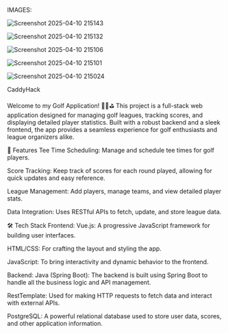 IMAGES:

![Screenshot 2025-04-10 215143](https://github.com/user-attachments/assets/62594afb-a99d-49db-89d9-32c07d59f5c2)

![Screenshot 2025-04-10 215132](https://github.com/user-attachments/assets/f915a113-dec0-4520-8afa-c203b98966b1)

![Screenshot 2025-04-10 215106](https://github.com/user-attachments/assets/1ed8aca0-47d9-4201-8fa6-266b9188cd7e)

![Screenshot 2025-04-10 215101](https://github.com/user-attachments/assets/11ce1e4d-498d-446b-ab78-f0cd439d1b05)

![Screenshot 2025-04-10 215024](https://github.com/user-attachments/assets/f1791035-1de5-40f5-bb3b-7cc8c7620622)

CaddyHack

Welcome to my Golf Application! 🏌️‍♂️⛳️ This project is a full-stack web application designed for managing golf leagues, tracking scores, and displaying detailed player statistics. Built with a robust backend and a sleek frontend, the app provides a seamless experience for golf enthusiasts and league organizers alike.

🚀 Features
Tee Time Scheduling: Manage and schedule tee times for golf players.

Score Tracking: Keep track of scores for each round played, allowing for quick updates and easy reference.

League Management: Add players, manage teams, and view detailed player stats.

Data Integration: Uses RESTful APIs to fetch, update, and store league data.

🛠 Tech Stack
Frontend:
Vue.js: A progressive JavaScript framework for building user interfaces.

HTML/CSS: For crafting the layout and styling the app.

JavaScript: To bring interactivity and dynamic behavior to the frontend.

Backend:
Java (Spring Boot): The backend is built using Spring Boot to handle all the business logic and API management.

RestTemplate: Used for making HTTP requests to fetch data and interact with external APIs.

PostgreSQL: A powerful relational database used to store user data, scores, and other application information.
